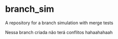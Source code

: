 # branch_sim
A repository for a branch simulation with merge tests

Nessa branch criada não terá conflitos hahaahahaah